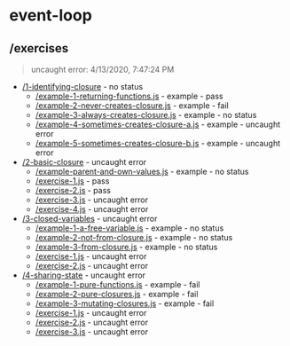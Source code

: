 # event-loop 

## /exercises

> uncaught error: 4/13/2020, 7:47:24 PM 

* [/1-identifying-closure](./1-identifying-closure/REVIEW.md) - no status
  * [/example-1-returning-functions.js](./1-identifying-closure/REVIEW.md#example-1-returning-functionsjs) - example - pass
  * [/example-2-never-creates-closure.js](./1-identifying-closure/REVIEW.md#example-2-never-creates-closurejs) - example - fail
  * [/example-3-always-creates-closure.js](./1-identifying-closure/REVIEW.md#example-3-always-creates-closurejs) - example - no status
  * [/example-4-sometimes-creates-closure-a.js](./1-identifying-closure/REVIEW.md#example-4-sometimes-creates-closure-ajs) - example - uncaught error
  * [/example-5-sometimes-creates-closure-b.js](./1-identifying-closure/REVIEW.md#example-5-sometimes-creates-closure-bjs) - example - uncaught error
* [/2-basic-closure](./2-basic-closure/REVIEW.md) - uncaught error
  * [/example-parent-and-own-values.js](./2-basic-closure/REVIEW.md#example-parent-and-own-valuesjs) - example - no status
  * [/exercise-1.js](./2-basic-closure/REVIEW.md#exercise-1js) - pass
  * [/exercise-2.js](./2-basic-closure/REVIEW.md#exercise-2js) - pass
  * [/exercise-3.js](./2-basic-closure/REVIEW.md#exercise-3js) - uncaught error
  * [/exercise-4.js](./2-basic-closure/REVIEW.md#exercise-4js) - uncaught error
* [/3-closed-variables](./3-closed-variables/REVIEW.md) - uncaught error
  * [/example-1-a-free-variable.js](./3-closed-variables/REVIEW.md#example-1-a-free-variablejs) - example - no status
  * [/example-2-not-from-closure.js](./3-closed-variables/REVIEW.md#example-2-not-from-closurejs) - example - no status
  * [/example-3-from-closure.js](./3-closed-variables/REVIEW.md#example-3-from-closurejs) - example - no status
  * [/exercise-1.js](./3-closed-variables/REVIEW.md#exercise-1js) - uncaught error
  * [/exercise-2.js](./3-closed-variables/REVIEW.md#exercise-2js) - uncaught error
* [/4-sharing-state](./4-sharing-state/REVIEW.md) - uncaught error
  * [/example-1-pure-functions.js](./4-sharing-state/REVIEW.md#example-1-pure-functionsjs) - example - fail
  * [/example-2-pure-closures.js](./4-sharing-state/REVIEW.md#example-2-pure-closuresjs) - example - fail
  * [/example-3-mutating-closures.js](./4-sharing-state/REVIEW.md#example-3-mutating-closuresjs) - example - fail
  * [/exercise-1.js](./4-sharing-state/REVIEW.md#exercise-1js) - uncaught error
  * [/exercise-2.js](./4-sharing-state/REVIEW.md#exercise-2js) - uncaught error
  * [/exercise-3.js](./4-sharing-state/REVIEW.md#exercise-3js) - uncaught error

